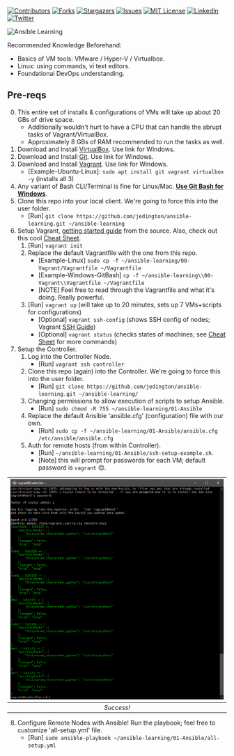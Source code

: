 <!-- PROJECT SHIELDS -->
<!-- https://www.markdownguide.org/basic-syntax/#reference-style-links -->
[![Contributors][contributors-shield]][contributors-url]
[![Forks][forks-shield]][forks-url]
[![Stargazers][stars-shield]][stars-url]
[![Issues][issues-shield]][issues-url]
[![MIT License][license-shield]][license-url]
[![LinkedIn][linkedin-shield]][linkedin-url]
[![Twitter][twitter-shield]][twitter-url]

<img src="https://readme-typing-svg.herokuapp.com?lines=Ansible%20Learning&size=30" alt="Ansible Learning"/> 

Recommended Knowledge Beforehand:
- Basics of VM tools: VMware / Hyper-V / Virtualbox.
- Linux: using commands, vi text editors.
- Foundational DevOps understanding.

## Pre-reqs
0. This entire set of installs & configurations of VMs will take up about 20 GBs of drive space.
    - Additionally wouldn't hurt to have a CPU that can handle the abrupt tasks of Vagrant/VirtualBox.
    - Approximately 8 GBs of RAM recommended to run the tasks as well.
1. Download and Install [VirtualBox](https://www.virtualbox.org). Use link for Windows.
2. Download and Install [Git](https://git-scm.com/downloads). Use link for Windows.
3. Download and Install [Vagrant](https://www.vagrantup.com/docs/installation). Use link for Windows.
    - [Example-Ubuntu-Linux]: `sudo apt install git vagrant virtualbox -y` (installs all 3)
4. Any variant of Bash CLI/Terminal is fine for Linux/Mac. <ins>__Use Git Bash for Windows__</ins>.
5. Clone this repo into your local client. We're going to force this into the user folder.
    - [Run] `git clone https://github.com/jedington/ansible-learning.git ~/ansible-learning`
6. Setup Vagrant, [getting started guide](https://learn.hashicorp.com/collections/vagrant/getting-started) from the source. Also, check out this cool [Cheat Sheet](https://gist.github.com/wpscholar/a49594e2e2b918f4d0c4).
    1. [Run] `vagrant init`
    2. Replace the default Vagrantfile with the one from this repo.
        - [Example-Linux] `sudo cp -f ~/ansible-learning/00-Vagrant/Vagrantfile ~/Vagrantfile`
        - [Example-Windows-GitBash] `cp -f ~/ansible-learning\\00-Vagrant\\Vagrantfile ~/Vagrantfile`
        - [NOTE] Feel free to read through the Vagrantfile and what it's doing. Really powerful.
    3. [Run] `vagrant up` (will take up to 20 minutes, sets up 7 VMs+scripts for configurations)
        - [Optional] `vagrant ssh-config` (shows SSH config of nodes; Vagrant [SSH Guide](https://www.vagrantup.com/docs/cli/ssh))
        - [Optional] `vagrant status` (checks states of machines; see [Cheat Sheet](https://gist.github.com/wpscholar/a49594e2e2b918f4d0c4) for more commands)
7. Setup the Controller.
    1. Log into the Controller Node.
        - [Run] `vagrant ssh controller`
    2. Clone this repo (again) into the Controller. We're going to force this into the user folder.
        - [Run] `git clone https://github.com/jedington/ansible-learning.git ~/ansible-learning/`
    3. Changing permissions to allow execution of scripts to setup Ansible.
        - [Run] `sudo chmod -R 755 ~/ansible-learning/01-Ansible`
    4. Replace the default Ansible 'ansible.cfg' (configuration) file with our own.
        - [Run] `sudo cp -f ~/ansible-learning/01-Ansible/ansible.cfg /etc/ansible/ansible.cfg`
    5. Auth for remote hosts (from within Controller).
        - [Run] `~/ansible-learning/01-Ansible/ssh-setup-example.sh`.
        - [Note] this will prompt for passwords for each VM; default password is `vagrant` 😊.

| ![Success!][project-screenshot] | 
|:--:| 
| *Success!* |

8. Configure Remote Nodes with Ansible! Run the playbook; feel free to customize 'all-setup.yml' file.
    - [Run] `sudo ansible-playbook ~/ansible-learning/01-Ansible/all-setup.yml`

<!-- MARKDOWN LINKS & IMAGES -->
<!-- https://www.markdownguide.org/basic-syntax/#reference-style-links -->
[contributors-shield]: https://img.shields.io/github/contributors/jedington/ansible-learning.svg?style=for-the-badge
[contributors-url]: https://github.com/jedington/ansible-learning/graphs/contributors
[forks-shield]: https://img.shields.io/github/forks/jedington/ansible-learning.svg?style=for-the-badge
[forks-url]: https://github.com/jedington/ansible-learning/network/members
[stars-shield]: https://img.shields.io/github/stars/jedington/ansible-learning.svg?style=for-the-badge
[stars-url]: https://github.com/jedington/ansible-learning/stargazers
[issues-shield]: https://img.shields.io/github/issues/jedington/ansible-learning.svg?style=for-the-badge
[issues-url]: https://github.com/jedington/ansible-learning/issues
[license-shield]: https://img.shields.io/github/license/jedington/ansible-learning.svg?style=for-the-badge
[license-url]: https://github.com/jedington/ansible-learning/blob/master/LICENSE
[linkedin-shield]: https://img.shields.io/badge/-LinkedIn-black.svg?style=for-the-badge&logo=linkedin&colorB=555
[linkedin-url]: https://www.linkedin.com/in/julian-edington
[twitter-shield]: https://img.shields.io/twitter/follow/arcanicvoid?style=for-the-badge&logo=twitter&colorB=555
[twitter-url]: https://twitter.com/arcanicvoid
[project-screenshot]: images/success.png